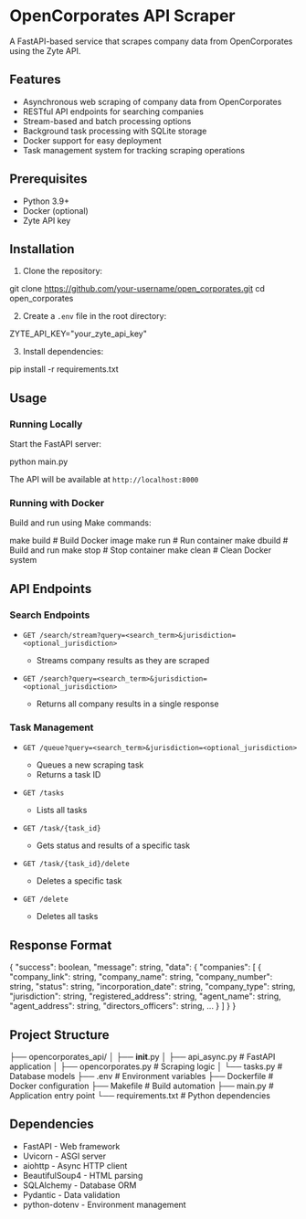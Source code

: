 
# OpenCorporates API Scraper

A FastAPI-based service that scrapes company data from OpenCorporates using the Zyte API.

## Features

- Asynchronous web scraping of company data from OpenCorporates
- RESTful API endpoints for searching companies
- Stream-based and batch processing options
- Background task processing with SQLite storage
- Docker support for easy deployment
- Task management system for tracking scraping operations

## Prerequisites

- Python 3.9+
- Docker (optional)
- Zyte API key

## Installation

1. Clone the repository:

git clone https://github.com/your-username/open_corporates.git
cd open_corporates


2. Create a `.env` file in the root directory:

ZYTE_API_KEY="your_zyte_api_key"


3. Install dependencies:

pip install -r requirements.txt


## Usage

### Running Locally

Start the FastAPI server:

python main.py


The API will be available at `http://localhost:8000`

### Running with Docker

Build and run using Make commands:

make build    # Build Docker image
make run      # Run container
make dbuild   # Build and run
make stop     # Stop container
make clean    # Clean Docker system


## API Endpoints

### Search Endpoints

- `GET /search/stream?query=<search_term>&jurisdiction=<optional_jurisdiction>`
  - Streams company results as they are scraped

- `GET /search?query=<search_term>&jurisdiction=<optional_jurisdiction>`
  - Returns all company results in a single response

### Task Management

- `GET /queue?query=<search_term>&jurisdiction=<optional_jurisdiction>`
  - Queues a new scraping task
  - Returns a task ID

- `GET /tasks`
  - Lists all tasks

- `GET /task/{task_id}`
  - Gets status and results of a specific task

- `GET /task/{task_id}/delete`
  - Deletes a specific task

- `GET /delete`
  - Deletes all tasks

## Response Format


{
  "success": boolean,
  "message": string,
  "data": {
    "companies": [
      {
        "company_link": string,
        "company_name": string,
        "company_number": string,
        "status": string,
        "incorporation_date": string,
        "company_type": string,
        "jurisdiction": string,
        "registered_address": string,
        "agent_name": string,
        "agent_address": string,
        "directors_officers": string,
        ...
      }
    ]
  }
}


## Project Structure


├── opencorporates_api/
│   ├── __init__.py
│   ├── api_async.py      # FastAPI application
│   ├── opencorporates.py # Scraping logic
│   └── tasks.py         # Database models
├── .env                 # Environment variables
├── Dockerfile          # Docker configuration
├── Makefile           # Build automation
├── main.py            # Application entry point
└── requirements.txt   # Python dependencies


## Dependencies

- FastAPI - Web framework
- Uvicorn - ASGI server
- aiohttp - Async HTTP client
- BeautifulSoup4 - HTML parsing
- SQLAlchemy - Database ORM
- Pydantic - Data validation
- python-dotenv - Environment management
